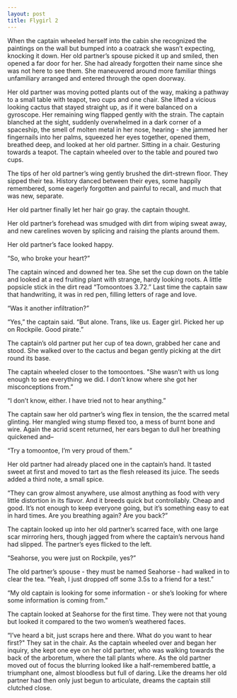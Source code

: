 ```yaml
---
layout: post
title: Flygirl 2
---
```

When the captain wheeled herself into the cabin she recognized the paintings on the wall but bumped into a coatrack she wasn’t expecting, knocking it down. Her old partner’s spouse picked it up and smiled, then opened a far door for her. She had already forgotten their name since she was not here to see them. She maneuvered around more familiar things unfamiliary arranged and entered through the open doorway.

Her old partner was moving potted plants out of the way, making a pathway to a small table with teapot, two cups and one chair. She lifted a vicious looking cactus that stayed straight up, as if it were balanced on a gyroscope. Her remaining wing flapped gently with the strain. The captain blanched at the sight, suddenly overwhelmed in a dark corner of a spaceship, the smell of molten metal in her nose, hearing - she jammed her fingernails into her palms, squeezed her eyes together, opened them, breathed deep, and looked at her old partner. Sitting in a chair. Gesturing towards a teapot. The captain wheeled over to the table and poured two cups. 

The tips of her old partner’s wing gently brushed the dirt-strewn floor. They sipped their tea. History danced between their eyes, some happily remembered, some eagerly forgotten and painful to recall, and much that was new, separate.

Her old partner finally let her hair go gray. the captain thought.

Her old partner’s forehead was smudged with dirt from wiping sweat away, and new carelines woven by splicing and raising the plants around them.

Her old partner’s face looked happy.

“So, who broke your heart?”

The captain winced and downed her tea. She set the cup down on the table and looked at a red fruiting plant with strange, hardy looking roots. A little popsicle stick in the dirt read “Tomoontoes 3.72.” Last time the captain saw that handwriting, it was in red pen, filling letters of rage and love.

“Was it another infiltration?”

“Yes,” the captain said. “But alone. Trans, like us. Eager girl. Picked her up on Rockpile. Good pirate.”

The captain’s old partner put her cup of tea down, grabbed her cane and stood. She walked over to the cactus and began gently picking at the dirt round its base.

The captain wheeled closer to the tomoontoes. "She wasn’t with us long enough to see everything we did. I don’t know where she got her misconceptions from.”

“I don’t know, either. I have tried not to hear anything.”

The captain saw her old partner’s wing flex in tension, the the scarred metal glinting. Her mangled wing stump flexed too, a mess of burnt bone and wire. Again the acrid scent returned, her ears began to dull her breathing quickened and–

“Try a tomoontoe, I’m very proud of them.”

Her old partner had already placed one in the captain’s hand. It tasted sweet at first and moved to tart as the flesh released its juice. The seeds added a third note, a small spice.

“They can grow almost anywhere, use almost anything as food with very little distortion in its flavor. And it breeds quick but controllably. Cheap and good. It’s not enough to keep everyone going, but it’s something easy to eat in hard times. Are you breathing again? Are you back?”

The captain looked up into her old partner’s scarred face, with one large scar mirroring hers, though jagged from where the captain’s nervous hand had slipped. The partner’s eyes flicked to the left.

“Seahorse, you were just on Rockpile, yes?”

The old partner’s spouse - they must be named Seahorse - had walked in to clear the tea. “Yeah, I just dropped off some 3.5s to a friend for a test.”

“My old captain is looking for some information - or she’s looking for where some information is coming from.”

The captain looked at Seahorse for the first time. They were not that young but looked it compared to the two women’s weathered faces.

“I’ve heard a bit, just scraps here and there. What do you want to hear first?" They sat in the chair. As the captain wheeled over and began her inquiry, she kept one eye on her old partner, who was walking towards the back of the arboretum, where the tall plants where. As the old partner moved out of focus the blurring looked like a half-remembered battle, a triumphant one, almost bloodless but full of daring. Like the dreams her old partner had then only just begun to articulate, dreams the captain still clutched close.